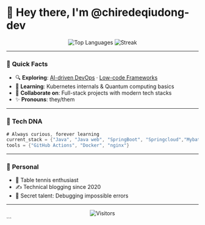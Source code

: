 # 👋 Hey there, I'm **@chiredeqiudong-dev**

<div align="center">
  <img src="https://github-readme-stats.vercel.app/api/top-langs/?username=chiredeqiudong-dev&layout=compact&theme=radical" alt="Top Languages" />
  <img src="https://github-readme-streak-stats.herokuapp.com/?user=chiredeqiudong-dev&theme=radical" alt="Streak" />
</div>

---

### 🌟 **Quick Facts**
- 🔍 **Exploring**: [AI-driven DevOps](https://github.com/topics/devops) · [Low-code Frameworks](https://github.com/topics/lowcode)  
- 🧠 **Learning**: Kubernetes internals & Quantum computing basics  
- 🤝 **Collaborate on**: Full-stack projects with modern tech stacks  
- ✨ **Pronouns**: they/them  

---

### 📌 **Tech DNA**
```java
# Always curious, forever learning
current_stack = {"Java", "Java web", "SpringBoot", "Springcloud","MybatisPlus","Redis","MySQL","kafka"}
tools = {"GitHub Actions", "Docker", "nginx"}
```

---

### 🎨 **Personal**
- 🏓 Table tennis enthusiast  
- ✍️ Technical blogging since 2020  
- 🤫 Secret talent: Debugging impossible errors  

---

<div align="center">
  <img src="https://visitor-badge.laobi.icu/badge?page_id=chiredeqiudong-dev" alt="Visitors" />
</div>
```
